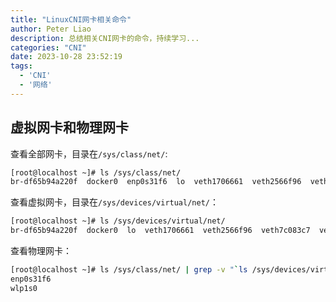 ```yaml
---
title: "LinuxCNI网卡相关命令"
author: Peter Liao
description: 总结相关CNI网卡的命令，持续学习...
categories: "CNI"
date: 2023-10-28 23:52:19
tags: 
  - 'CNI'
  - '网络'
---
```


## 虚拟网卡和物理网卡

查看全部网卡，目录在`/sys/class/net/`:

```bash
[root@localhost ~]# ls /sys/class/net/
br-df65b94a220f  docker0  enp0s31f6  lo  veth1706661  veth2566f96  veth7c083c7  vethd4a4beb  vethfa8ecf9  vethfd44a20  wlp1s0
```

查看虚拟网卡，目录在`/sys/devices/virtual/net/`：

```bash
[root@localhost ~]# ls /sys/devices/virtual/net/
br-df65b94a220f  docker0  lo  veth1706661  veth2566f96  veth7c083c7  vethd4a4beb  vethfa8ecf9  vethfd44a20
```

查看物理网卡：

```bash
[root@localhost ~]# ls /sys/class/net/ | grep -v "`ls /sys/devices/virtual/net/`"
enp0s31f6
wlp1s0
```